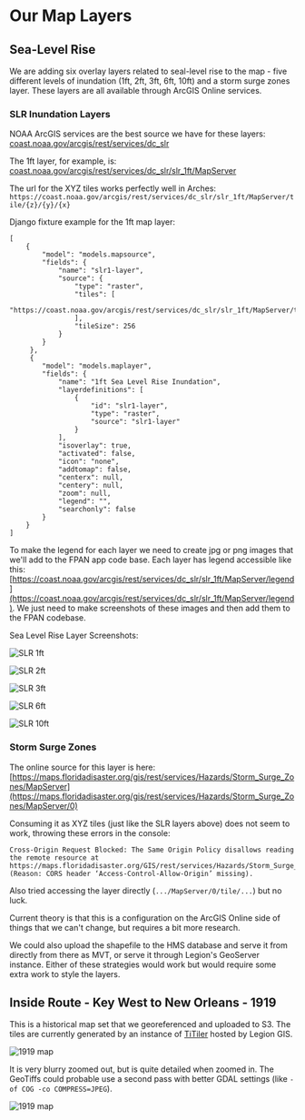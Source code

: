 # Our Map Layers

## Sea-Level Rise

We are adding six overlay layers related to seal-level rise to the map - five different levels of inundation (1ft, 2ft, 3ft, 6ft, 10ft) and a storm surge zones layer. These layers are all available through ArcGIS Online services.

### SLR Inundation Layers

NOAA ArcGIS services are the best source we have for these layers: [coast.noaa.gov/arcgis/rest/services/dc_slr](https://coast.noaa.gov/arcgis/rest/services/dc_slr)

The 1ft layer, for example, is: [coast.noaa.gov/arcgis/rest/services/dc_slr/slr_1ft/MapServer](https://coast.noaa.gov/arcgis/rest/services/dc_slr/slr_1ft/MapServer)

The url for the XYZ tiles works perfectly well in Arches: `https://coast.noaa.gov/arcgis/rest/services/dc_slr/slr_1ft/MapServer/tile/{z}/{y}/{x}`

Django fixture example for the 1ft map layer:

```
[
    {
        "model": "models.mapsource",
        "fields": {
            "name": "slr1-layer",
            "source": {
                "type": "raster",
                "tiles": [
                    "https://coast.noaa.gov/arcgis/rest/services/dc_slr/slr_1ft/MapServer/tile/{z}/{y}/{x}"
                ],
                "tileSize": 256
            }
        }
     },
     {
        "model": "models.maplayer",
        "fields": {
            "name": "1ft Sea Level Rise Inundation",
            "layerdefinitions": [
                {
                    "id": "slr1-layer",
                    "type": "raster",
                    "source": "slr1-layer"
                }
            ],
            "isoverlay": true,
            "activated": false,
            "icon": "none",
            "addtomap": false,
            "centerx": null,
            "centery": null,
            "zoom": null,
            "legend": "",
            "searchonly": false
        }
    }
]
```

To make the legend for each layer we need to create jpg or png images that we'll add to the FPAN app code base. Each layer has legend accessible like this: [https://coast.noaa.gov/arcgis/rest/services/dc_slr/slr_1ft/MapServer/legend](https://coast.noaa.gov/arcgis/rest/services/dc_slr/slr_1ft/MapServer/legend). We just need to make screenshots of these images and then add them to the FPAN codebase.

Sea Level Rise Layer Screenshots:

![SLR 1ft](_static/images/slr1-legend.jpg)

![SLR 2ft](_static/images/slr2-legend.png)

![SLR 3ft](_static/images/slr3-legend.png)

![SLR 6ft](_static/images/slr6-legend.png)

![SLR 10ft](_static/images/slr10-legend.png)

### Storm Surge Zones

The online source for this layer is here: [https://maps.floridadisaster.org/gis/rest/services/Hazards/Storm_Surge_Zones/MapServer](https://maps.floridadisaster.org/gis/rest/services/Hazards/Storm_Surge_Zones/MapServer/0)

Consuming it as XYZ tiles (just like the SLR layers above) does not seem to work, throwing these errors in the console:

```
Cross-Origin Request Blocked: The Same Origin Policy disallows reading the remote resource at https://maps.floridadisaster.org/GIS/rest/services/Hazards/Storm_Surge_Zones/MapServer/tile/2/1/1. (Reason: CORS header ‘Access-Control-Allow-Origin’ missing).
```

Also tried accessing the layer directly (`.../MapServer/0/tile/...`) but no luck.

Current theory is that this is a configuration on the ArcGIS Online side of things that we can't change, but requires a bit more research.

We could also upload the shapefile to the HMS database and serve it from directly from there as MVT, or serve it through Legion's GeoServer instance. Either of these strategies would work but would require some extra work to style the layers.

## Inside Route - Key West to New Orleans - 1919

This is a historical map set that we georeferenced and uploaded to S3. The tiles are currently generated by an instance of [TiTiler](https://developmentseed.org/titiler) hosted by Legion GIS.

![1919 map](_static/images/1919-map.png)

It is very blurry zoomed out, but is quite detailed when zoomed in. The GeoTiffs could probable use a second pass with better GDAL settings (like `-of COG -co COMPRESS=JPEG`).

![1919 map](_static/images/1919-map-tampa.png)